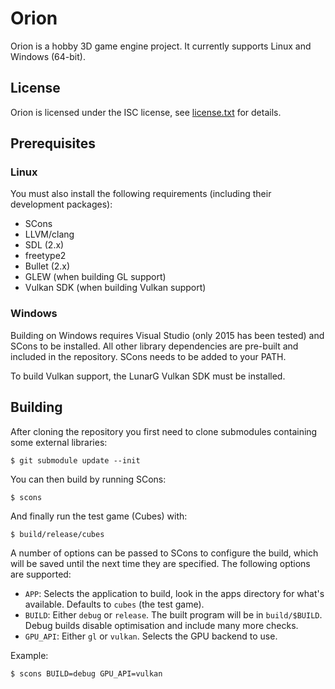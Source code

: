 # Orion

Orion is a hobby 3D game engine project. It currently supports Linux and Windows (64-bit).

## License

Orion is licensed under the ISC license, see [license.txt](https://github.com/aejsmith/orion/blob/master/documentation/license.txt) for details.

## Prerequisites

### Linux

You must also install the following requirements (including their development packages):

* SCons
* LLVM/clang
* SDL (2.x)
* freetype2
* Bullet (2.x)
* GLEW (when building GL support)
* Vulkan SDK (when building Vulkan support)

### Windows

Building on Windows requires Visual Studio (only 2015 has been tested) and SCons to be installed. All other library dependencies are pre-built and included in the repository. SCons needs to be added to your PATH.

To build Vulkan support, the LunarG Vulkan SDK must be installed.

## Building

After cloning the repository you first need to clone submodules containing some external libraries:

    $ git submodule update --init

You can then build by running SCons:

    $ scons

And finally run the test game (Cubes) with:

    $ build/release/cubes

A number of options can be passed to SCons to configure the build, which will be saved until the next time they are specified. The following options are supported:

* `APP`: Selects the application to build, look in the apps directory for what's available. Defaults to `cubes` (the test game).
* `BUILD`: Either `debug` or `release`. The built program will be in `build/$BUILD`. Debug builds disable optimisation and include many more checks.
* `GPU_API`: Either `gl` or `vulkan`. Selects the GPU backend to use.

Example:

    $ scons BUILD=debug GPU_API=vulkan
